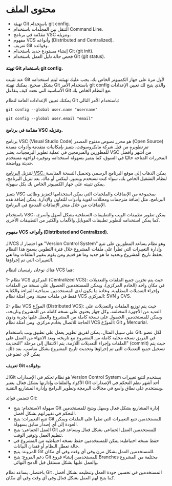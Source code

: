 

# محتوى الملف
- تهيئة Git باستخدام git config.
- التنقل بين المجلّدات باستخدام Command Line.
- مقدّمة في برنامج VSC وتنزيله.
- مفهوم VCS وأنواعه (Distributed and Centralized).
- تعريف Git وفوائده.
- إنشاء مستودع جديد باستخدام Git (git init).
- فحص حالة دليل العمل باستخدام Git (git status).





#### تهيئة Git باستخدام git config.

عند تثبيت Git لأول مرة على جهاز الكمبيوتر الخاص بك، يجب عليك تهيئته ليتم استخدامه بشكل صحيح. يمكنك تهيئة Git باستخدام الأمر git config والذي يتيح لك تعيين الإعدادات الأساسية التي تحدد كيف يتفاعل Git مع النظام الخاص بك.

يمكنك تعيين الإعدادات العامة لنظام Git باستخدام الأمر التالي:

`git config --global user.name "username"`

`git config --global user.email "email"`


####  مقدّمة في برنامج VSC وتنزيله.

برنامج VSC (Visual Studio Code) هو محرر نصوص مفتوح المصدر (Open Source) تم تطويره من قبل شركة مايكروسوفت. يتميز بإمكانيات متقدمة وأدوات مفيدة للمطورين والمبرمجين في عملية تطوير البرمجيات. يعتبر VSC من أشهر وأفضل المحررات المتاحة حاليًا في السوق، كما يتميز بسهولة استخدامه وتوفيره لواجهة مستخدم حديثة وواضحة.

لتنزيل [البرنامج VSC، ](https://code.visualstudio.com/)  يمكن الذهاب إلى موقع البرنامج الرسمي وتحميل النسخة المناسبة لنظام التشغيل الخاص بك، سواء كنت تستخدم ويندوز، لينكس أو ماك. بعد تنزيل البرنامج، يمكن تثبيته على جهاز الكمبيوتر الخاص بك بكل سهولة.

يتميز VSC بمجموعة من الإضافات والملحقات التي يمكن استخدامها لتعزيز وظائف البرنامج، مثل إضافة مترجمات ومحللات لغوية وأدوات للتعاون والإدارة. يمكن إضافة هذه الإضافات من خلال متجر الإضافات المدمج في البرنامج.

باستخدام VSC، يمكن تطوير تطبيقات الويب والتطبيقات السطحية بشكل أسهل وأسرع، كما يمكن استخدامه لتطوير تطبيقات الموبايل والألعاب والكثير من التطبيقات الأخرى.



#### مفهوم VCS وأنواعه (Distributed and Centralized).

الـVCS هو اختصار لـ "Version Control System" وهو نظام يساعد المطورين على تتبع وإدارة التغييرات التي تطرأ على ملفات المشروع خلال فترة التطوير. يسمح هذا النظام بحفظ تاريخ المشروع وتحديد ما هو جديد وما هو قديم ومن يقوم بتغيير الملفات وما هي التغييرات التي تم إجراؤها.

هناك نوعان رئيسيان لنظام VCS هما:

1- نظام VCS المركزي (Centralized VCS): حيث يتم تخزين جميع الملفات والتعديلات في مكان واحد (الخادم المركزي)، ويمكن للمستخدمين الحصول على نسخة من الملفات وإجراء التعديلات المطلوبة. وعادة ما يكون لدى المستخدمين سماحية القراءة والكتابة فقط في ملفات معينة. ومن أمثلة نظام VCS المركزي: SVN و CVS.

2- نظام VCS الموزّع (Distributed VCS): حيث يتم توزيع الملفات والتعديلات على العديد من الأجهزة المختلفة، وكل جهاز يحتوي على نسخة كاملة من المشروع وتاريخه، ويمكن للمستخدمين الحصول على نسخة كاملة من المشروع والعمل عليها بحرية ودون الحاجة للاتصال بخادم مركزي. ومن أمثلة نظام VCS الموزّع: Git و Mercurial.

على سبيل المثال، يمكن لفريق تطوير يعمل على تطبيق ويب باستخدام Git، لكل عضو في الفريق نسخة محلية كاملة من المشروع مع تاريخه، وبعد الانتهاء من العمل على الملفات وإجراء التعديلات اللازمة، يتم الانتقال إلى مرحلة "التحديث" (commit) حيث يتم تسجيل جميع التعديلات التي تم إجراؤها وتحديث تاريخ المشروع بشكل مناسب. بعد ذلك، يمكن لأي عضو في


#### تعريف Git وفوائده.

الـGit هو نظام تحكم في الإصدارات Version Control System يستخدم لتتبع تغييرات الأكواد والملفات وإدارتها بشكل فعال. يعتبر Git أحد أشهر نظم التحكم في الإصدارات ويستخدم على نطاق واسع في مجالات البرمجة وتطوير البرامج وإدارة المشاريع التقنية.

تتضمن فوائد Git:

- سهولة الاستخدام: يتيح Git إدارة المشاريع بشكل فعال وسهل ويتيح للمستخدمين التحكم في تغييراتهم بشكل أفضل.
- تتبع التغييرات: يتيح Git للمستخدمين تتبع التغييرات التي تطرأ على الملفات ويمكن العودة إلى أي إصدار سابق بسهولة.
- العمل الجماعي: يتيح Git للمستخدمين العمل الجماعي بشكل فعال ويساعد في تنظيم العمل وتوفير الوقت.
- حفظ نسخة احتياطية: يمكن للمستخدمين حفظ نسخة احتياطية من المشروع في حالة تعطل النظام أو فقدان البيانات.
- المرونة: يتيح Git للمستخدمين العمل بشكل مرن وفي أي وقت وفي أي مكان.
- دعم الفروع: يتيح Git للمستخدمين إنشاء فروع Branches مختلفة من المشروع والعمل عليها بشكل مستقل قبل الدمج النهائي.

باختصار، يساعد نظام Git المستخدمين في تحسين جودة العمل وتنظيمه بشكل أفضل، كما يتيح لهم العمل بشكل فعال وفي أي وقت وفي أي مكان.
